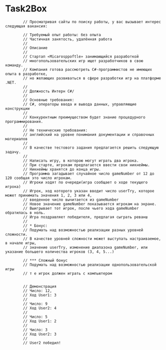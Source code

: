 # Task2Box

            // Просматривая сайты по поиску работы, у вас вызывает интерес следующая вакансия:

            // Требуемый опыт работы: без опыта
            // Частичная занятость, удалённая работа
            //
            // Описание 
            //
            // Стартап «Micarosppoftle» занимающийся разработкой
            // многопользовательских игр ищет разработчиков в свою команду.
            // Компания готова рассмотреть C#-программистов не имеющих опыта в разработке, 
            // но желающих развиваться в сфере разработки игр на платформе .NET.
            //
            // Должность Интерн C#/
            //
            // Основные требования:
            // C#, операторы ввода и вывода данных, управляющие конструкции 
            // 
            // Конкурентным преимуществом будет знание процедурного программирования.
            //
            // Не технические требования: 
            // английский на уровне понимания документации и справочных материалов
            //
            // В качестве тестового задания предлагается решить следующую задачу.
            //
            // Написать игру, в которою могут играть два игрока.
            // При старте, игрокам предлагается ввести свои никнеймы.
            // Никнеймы хранятся до конца игры.
            // Программа загадывает случайное число gameNumber от 12 до 120 сообщая это число игрокам.
            // Игроки ходят по очереди(игра сообщает о ходе текущего игрока)
            // Игрок, ход которого указан вводит число userTry, которое может принимать значения 1, 2, 3 или 4,
            // введенное число вычитается из gameNumber
            // Новое значение gameNumber показывается игрокам на экране.
            // Выигрывает тот игрок, после чьего хода gameNumber обратилась в ноль.
            // Игра поздравляет победителя, предлагая сыграть реванш
            // 
            // * Бонус:
            // Подумать над возможностью реализации разных уровней сложности.
            // В качестве уровней сложности может выступать настраиваемое, в начале игры,
            // значение userTry, изменение диапазона gameNumber, или указание большего количества игроков (3, 4, 5...)

            // *** Сложный бонус
            // Подумать над возможностью реализации однопользовательской игры
            // т е игрок должен играть с компьютером


            // Демонстрация
            // Число: 12,
            // Ход User1: 3
            //
            // Число: 9
            // Ход User2: 4
            //
            // Число: 5
            // Ход User1: 2
            //
            // Число: 3
            // Ход User2: 3
            //
            // User2 победил!
